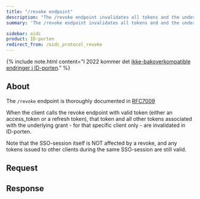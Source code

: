 ```yaml
---
title: "/revoke endpoint"
description: "The /revoke endpoint invalidates all tokens and the underlying oauth2-grant"
summary: 'The /revoke endpoint invalidates all tokens and and the underlying oauth2-grant'

sidebar: oidc
product: ID-porten
redirect_from: /oidc_protocol_revoke
---
```


{% include note.html content="I 2022 kommer det [ikke-bakoverkompatible endringer i ID-porten](oidc_protocol_nye_idporten.html)." %}


## About

The `/revoke` endpoint is thoroughly documented in [RFC7009](https://datatracker.ietf.org/doc/html/rfc7009)

When the client calls the revoke endpoint with valid token (either an access_token or a refresh token), that token and all other tokens associated with the underlying grant - for that specific client only - are invalidated in ID-porten.

Note that the SSO-session itself is NOT affected by a revoke, and any tokens issued to other clients during the same SSO-session are still valid.


## Request


## Response
